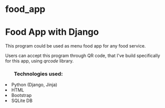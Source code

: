 # food_app
<h1>Food App with Django</h1>
<p>This program could be used as menu food app for any food service.</p>
<p>Users can accept this program through QR code, that I've build specifically for this app, using <i>qrcode</i> library.</p>
<h3><ul>Technologies used:</ul></h3>
<li>Python (Django, Jinja)</li>
<li>HTML</li>
<li>Bootstrap</li>
<li>SQLite DB</li>
